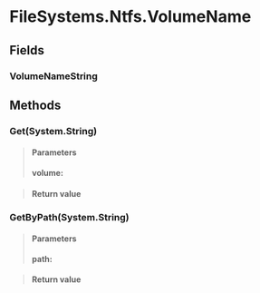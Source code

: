 ﻿


# FileSystems.Ntfs.VolumeName

## Fields

### VolumeNameString

## Methods


### Get(System.String)

> #### Parameters
> **volume:** 

> #### Return value
> 

### GetByPath(System.String)

> #### Parameters
> **path:** 

> #### Return value
> 